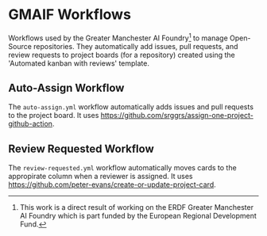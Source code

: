 # GMAIF Workflows

Workflows used by the Greater Manchester AI Foundry[^1] to manage Open-Source repositories. They automatically add issues, pull requests, and review requests to project boards (for a repository) created using the 'Automated kanban with reviews' template.

## Auto-Assign Workflow

The `auto-assign.yml` workflow automatically adds issues and pull requests to the project board. It uses https://github.com/srggrs/assign-one-project-github-action.

## Review Requested Workflow

The `review-requested.yml` workflow automatically moves cards to the appropirate column when a reviewer is assigned. It uses https://github.com/peter-evans/create-or-update-project-card.

[^1]: This work is a direct result of working on the ERDF Greater Manchester AI Foundry which is part funded by the European Regional Development Fund.
